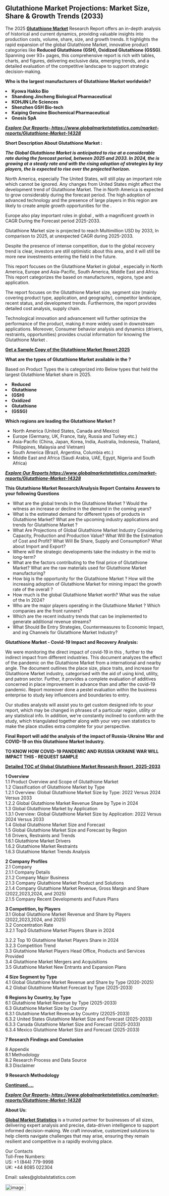 <h2><strong>Glutathione Market Projections: Market Size, Share & Growth Trends (2033)</strong></h2><p>The 2025 <strong><a href="https://www.globalmarketstatistics.com/market-reports/Glutathione-Market-14328">Glutathione Market</a></strong> Research Report offers an in-depth analysis of historical and current dynamics, providing valuable insights into production costs, volume, share, size, and growth trends. It highlights the rapid expansion of the global Glutathione Market, innovative product categories like <strong>Reduced Glutathione (GSH), Oxidized Glutathione (GSSG)</strong>. Spanning over 93+ pages, this comprehensive report is rich with tables, charts, and figures, delivering exclusive data, emerging trends, and a detailed evaluation of the competitive landscape to support strategic decision-making.</p><p><strong>Who is the largest manufacturers of Glutathione Market worldwide?</strong></p><p><strong><li>Kyowa Hakko Bio<li>Shandong Jincheng Biological Pharmaceutical<li>KOHJIN Life Sciences<li>Shenzhen GSH Bio-tech<li>Kaiping Genuine Biochemical Pharmaceutical<li>Gnosis SpA</strong></p><p><strong><em><a href="https://www.globalmarketstatistics.com/market-reports/Glutathione-Market-14328">Explore Our Reports-&nbsp;https://www.globalmarketstatistics.com/market-reports/Glutathione-Market-14328</a></em></strong></p><p><strong>Short Description About Glutathione Market :</strong></p><p><strong><em>The Global Glutathione Market is anticipated to rise at a considerable rate during the forecast period, between 2025 and 2033. In 2024, the is growing at a steady rate and with the rising adoption of strategies by key players, the is expected to rise over the projected horizon.</em></strong></p><p>North America, especially The United States, will still play an important role which cannot be ignored. Any changes from United States might affect the development trend of Glutathione Market. The in North America is expected to grow considerably during the forecast period. The high adoption of advanced technology and the presence of large players in this region are likely to create ample growth opportunities for the .</p><p>Europe also play important roles in global , with a magnificent growth in CAGR During the Forecast period 2025-2033.</p><p>Glutathione Market size is projected to reach Multimillion USD by 2033, In comparison to 2025, at unexpected CAGR during 2025-2033.</p><p>Despite the presence of intense competition, due to the global recovery trend is clear, investors are still optimistic about this area, and it will still be more new investments entering the field in the future.</p><p>This report focuses on the Glutathione Market in global , especially in North America, Europe and Asia-Pacific, South America, Middle East and Africa. This report categorizes the based on manufacturers, regions, type and application.</p><p>The report focuses on the Glutathione Market size, segment size (mainly covering product type, application, and geography), competitor landscape, recent status, and development trends. Furthermore, the report provides detailed cost analysis, supply chain.</p><p>Technological innovation and advancement will further optimize the performance of the product, making it more widely used in downstream applications. Moreover, Consumer behavior analysis and dynamics (drivers, restraints, opportunities) provides crucial information for knowing the Glutathione Market .</p><p><strong><a href="https://www.globalmarketstatistics.com/market-reports/Glutathione-Market-14328">Get a Sample Copy of the Glutathione Market Report 2025</a></strong></p><p><strong>What are the types of Glutathione Market available in the ?</strong></p><p>Based on Product Types the is categorized into Below types that held the largest Glutathione Market share in 2025.</p><p><strong><li>Reduced<li>Glutathione<li>(GSH)<li>Oxidized<li>Glutathione<li>(GSSG)</strong></p><p><strong>Which regions are leading the Glutathione Market ?</strong></p><ul><li>North America (United States, Canada and Mexico)</li><li>Europe (Germany, UK, France, Italy, Russia and Turkey etc.)</li><li>Asia-Pacific (China, Japan, Korea, India, Australia, Indonesia, Thailand, Philippines, Malaysia and Vietnam)</li><li>South America (Brazil, Argentina, Columbia etc.)</li><li>Middle East and Africa (Saudi Arabia, UAE, Egypt, Nigeria and South Africa)</li></ul><p><strong><em><a href="https://www.globalmarketstatistics.com/market-reports/Glutathione-Market-14328">Explore Our Reports https://www.globalmarketstatistics.com/market-reports/Glutathione-Market-14328</a></em></strong></p><p><strong>This Glutathione Market Research/Analysis Report Contains Answers to your following Questions</strong></p><ul><li>What are the global trends in the Glutathione Market ? Would the witness an increase or decline in the demand in the coming years?</li><li>What is the estimated demand for different types of products in Glutathione Market? What are the upcoming industry applications and trends for Glutathione Market ?</li><li>What Are Projections of Global Glutathione Market Industry Considering Capacity, Production and Production Value? What Will Be the Estimation of Cost and Profit? What Will Be Share, Supply and Consumption? What about Import and Export?</li><li>Where will the strategic developments take the industry in the mid to long-term?</li><li>What are the factors contributing to the final price of Glutathione Market? What are the raw materials used for Glutathione Market manufacturing?</li><li>How big is the opportunity for the Glutathione Market ? How will the increasing adoption of Glutathione Market for mining impact the growth rate of the overall ?</li><li>How much is the global Glutathione Market worth? What was the value of the In 2024?</li><li>Who are the major players operating in the Glutathione Market ? Which companies are the front runners?</li><li>Which are the recent industry trends that can be implemented to generate additional revenue streams?</li><li>What Should Be Entry Strategies, Countermeasures to Economic Impact, and ing Channels for Glutathione Market Industry?</li></ul><p><strong>Glutathione Market - Covid-19 Impact and Recovery Analysis:</strong></p><p>We were monitoring the direct impact of covid-19 in this , further to the indirect impact from different industries. This document analyzes the effect of the pandemic on the Glutathione Market from a international and nearby angle. The document outlines the place size, place traits, and increase for Glutathione Market industry, categorised with the aid of using kind, utility, and patron sector. Further, it provides a complete evaluation of additives concerned in place improvement in advance than and after the covid-19 pandemic. Report moreover done a pestel evaluation within the business enterprise to study key influencers and boundaries to entry.</p><p>Our studies analysts will assist you to get custom designed info to your report, which may be changed in phrases of a particular region, utility or any statistical info. In addition, we're constantly inclined to conform with the study, which triangulated together along with your very own statistics to make the place studies extra complete for your perspective.</p><p><strong>Final Report will add the analysis of the impact of Russia-Ukraine War and COVID-19 on this Glutathione Market Industry.</strong></p><p><strong>TO KNOW HOW COVID-19 PANDEMIC AND RUSSIA UKRAINE WAR WILL IMPACT THIS - REQUEST SAMPLE</strong></p><p><strong><a href="https://www.globalmarketstatistics.com/market-reports/Glutathione-Market-14328">Detailed TOC of Global Glutathione Market Research Report, 2025-2033</a></strong></p><p><strong>1 Overview</strong><br /> 1.1 Product Overview and Scope of Glutathione Market<br /> 1.2 Classification of Glutathione Market by Type<br /> 1.2.1 Overview: Global Glutathione Market Size by Type: 2022 Versus 2024 Versus 2033<br /> 1.2.2 Global Glutathione Market Revenue Share by Type in 2024<br /> 1.3 Global Glutathione Market by Application<br /> 1.3.1 Overview: Global Glutathione Market Size by Application: 2022&nbsp;Versus 2024 Versus 2033<br /> 1.4 Global Glutathione Market Size and Forecast<br /> 1.5 Global Glutathione Market Size and Forecast by Region<br /> 1.6 Drivers, Restraints and Trends<br /> 1.6.1 Glutathione Market Drivers<br /> 1.6.2 Glutathione Market Restraints<br /> 1.6.3 Glutathione Market Trends Analysis</p><p><strong>2 Company Profiles</strong><br /> 2.1 Company<br /> 2.1.1 Company Details<br /> 2.1.2 Company Major Business<br /> 2.1.3 Company Glutathione Market Product and Solutions<br /> 2.1.4 Company Glutathione Market Revenue, Gross Margin and Share (2022,2023,2024, and 2025)<br /> 2.1.5 Company Recent Developments and Future Plans</p><p><strong>3 Competition, by Players</strong><br /> 3.1 Global Glutathione Market Revenue and Share by Players (2022,2023,2024, and 2025)<br /> 3.2 Concentration Rate<br /> 3.2.1 Top3 Glutathione Market Players Share in 2024</p><p>3.2.2 Top 10 Glutathione Market Players Share in 2024<br /> 3.2.3 Competition Trend<br /> 3.3 Glutathione Market Players Head Office, Products and Services Provided<br /> 3.4 Glutathione Market Mergers and Acquisitions<br /> 3.5 Glutathione Market New Entrants and Expansion Plans</p><p><strong>4 Size Segment by Type</strong><br /> 4.1 Global Glutathione Market Revenue and Share by Type (2020-2025)<br /> 4.2 Global Glutathione Market Forecast by Type (2025-2033)</p><p><strong>6 Regions by Country, by Type</strong><br /> 6.1 Glutathione Market Revenue by Type (2025-2033)<br /> 6.3 Glutathione Market Size by Country<br /> 6.3.1 Glutathione Market Revenue by Country (22025-2033)<br /> 6.3.2 United States Glutathione Market Size and Forecast (2025-2033)<br /> 6.3.3 Canada Glutathione Market Size and Forecast (2025-2033)<br /> 6.3.4 Mexico Glutathione Market Size and Forecast (2025-2033)</p><p><strong>7 Research Findings and Conclusion</strong></p><p>8 Appendix<br /> 8.1 Methodology<br /> 8.2 Research Process and Data Source<br /> 8.3 Disclaimer</p><p><strong>9 Research Methodology</strong></p><p><strong><a href="https://www.globalmarketstatistics.com/market-reports/Glutathione-Market-14328">Continued&hellip;.</a></strong></p><p><strong><em><a href="https://www.globalmarketstatistics.com/market-reports/Glutathione-Market-14328">Explore Our Reports-&nbsp;https://www.globalmarketstatistics.com/market-reports/Glutathione-Market-14328</a></em></strong></p><p><strong>About Us:</strong></p><p><strong><a href="https://www.globalmarketstatistics.com/">Global Market Statistics</a></strong> is a trusted partner for businesses of all sizes, delivering expert analysis and precise, data-driven intelligence to support informed decision-making. We craft innovative, customized solutions to help clients navigate challenges that may arise, ensuring they remain resilient and competitive in a rapidly evolving place.</p><p>Our Contacts<br /> Toll-Free Numbers:<br /> US: +1 (844) 779-9998<br /> UK: +44 8085 022304</p><p>Email: sales@globalstatistics.com</p>
<img width="65" height="21" alt="image" src="https://github.com/user-attachments/assets/2cc57c96-86ac-4e11-b3a1-d5987ee8e8a4" />
